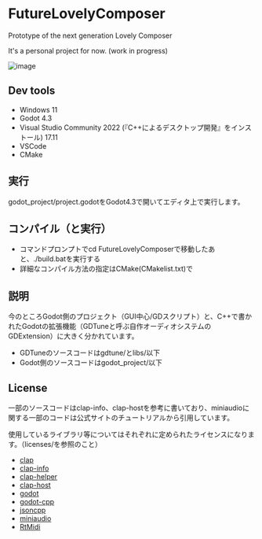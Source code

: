 # FutureLovelyComposer
 Prototype of the next generation Lovely Composer

It's a personal project for now. (work in progress)

![image](https://github.com/user-attachments/assets/d1613e6e-4de5-4771-b939-87570e299c42)

## Dev tools
* Windows 11 
* Godot 4.3
* Visual Studio Community 2022 (『C++によるデスクトップ開発』をインストール) 17.11
* VSCode
* CMake

## 実行
godot_project/project.godotをGodot4.3で開いてエディタ上で実行します。

## コンパイル（と実行）
* コマンドプロンプトでcd FutureLovelyComposerで移動したあと、./build.batを実行する
* 詳細なコンパイル方法の指定はCMake(CMakelist.txt)で

## 説明
今のところGodot側のプロジェクト（GUI中心/GDスクリプト）と、C++で書かれたGodotの拡張機能（GDTuneと呼ぶ自作オーディオシステムのGDExtension）に大きく分かれています。
* GDTuneのソースコードはgdtune/とlibs/以下
* Godot側のソースコードはgodot_project/以下

## License
一部のソースコードはclap-info、clap-hostを参考に書いており、miniaudioに関する一部のコードは公式サイトのチュートリアルから引用しています。

使用しているライブラリ等についてはそれぞれに定められたライセンスになります。（licenses/を参照のこと）
* [clap](https://github.com/free-audio/clap)
* [clap-info](https://github.com/free-audio/clap-info)
* [clap-helper](https://github.com/free-audio/clap-helpers)
* [clap-host](https://github.com/free-audio/clap-host)
* [godot](https://github.com/godotengine/godot)
* [godot-cpp](https://github.com/godotengine/godot-cpp) 
* [jsoncpp](https://github.com/open-source-parsers/jsoncpp) 
* [miniaudio](https://github.com/mackron/miniaudio)
* [RtMidi](https://github.com/thestk/rtmidi)
